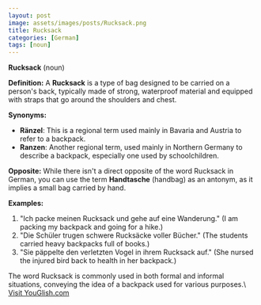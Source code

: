 ```yaml
---
layout: post
image: assets/images/posts/Rucksack.png
title: Rucksack
categories: [German]
tags: [noun]
---
```


**Rucksack** (noun)

**Definition:**
A **Rucksack** is a type of bag designed to be carried on a person's back, typically made of strong, waterproof material and equipped with straps that go around the shoulders and chest.

**Synonyms:**
- **Ränzel**: This is a regional term used mainly in Bavaria and Austria to refer to a backpack.
- **Ranzen**: Another regional term, used mainly in Northern Germany to describe a backpack, especially one used by schoolchildren.

**Opposite:**
While there isn't a direct opposite of the word Rucksack in German, you can use the term **Handtasche** (handbag) as an antonym, as it implies a small bag carried by hand.

**Examples:**
1. "Ich packe meinen Rucksack und gehe auf eine Wanderung." (I am packing my backpack and going for a hike.)
2. "Die Schüler trugen schwere Rucksäcke voller Bücher." (The students carried heavy backpacks full of books.)
3. "Sie päppelte den verletzten Vogel in ihrem Rucksack auf." (She nursed the injured bird back to health in her backpack.)

The word Rucksack is commonly used in both formal and informal situations, conveying the idea of a backpack used for various purposes.\ <a id="yg-widget-0" class="youglish-widget" data-query="Rucksack" data-lang="german" data-components="8412" data-auto-start="0" data-bkg-color="theme_light" data-title="How%20to%20pronounce%20Rucksack%20in%20German"  rel="nofollow" href="https://youglish.com">Visit YouGlish.com</a><script async src="https://youglish.com/public/emb/widget.js" charset="utf-8"></script>